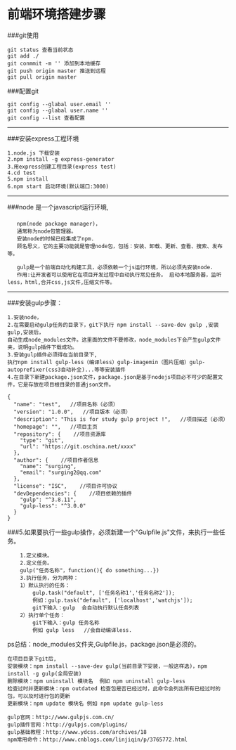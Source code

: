 前端环境搭建步骤
=====
###git使用
```
git status 查看当前状态
git add ./ 
git conmmit -m '' 添加到本地缓存
git push origin master 推送到远程
git pull origin master 
```
###配置git
```
git config --glabal user.email ''
git config --glabal user.name ''
git config --list 查看配置
```

**********************************
###安装express工程环境
```
1.node.js 下载安装
2.npm install -g express-generator
3.用express创建工程目录(express test)
4.cd test
5.npm install
6.npm start 启动环境(默认端口:3000)
```
***********************************************
###node  是一个javascript运行环境,
```
   npm(node package manager)，
   通常称为node包管理器。
   安装node的时候已经集成了npm.
   顾名思义，它的主要功能就是管理node包，包括：安装、卸载、更新、查看、搜索、发布等。

   gulp是一个前端自动化构建工具，必须依赖一个js运行环境，所以必须先安装node.
   作用:让开发者可以使用它在项目开发过程中自动执行常见任务。 启动本地服务器，监听less，html,合并css,js文件,压缩文件等。
```
*********************************************** 
###安装gulp步骤：
```
1.安装node，
2.在需要启动gulp任务的目录下，git下执行 npm install --save-dev gulp ,安装gulp,安装后，
自动生成node_modules文件。这里面的文件不要修改，node_modules下会产生gulp文件夹，说明gulp插件下载成功。
3.安装gulp插件必须得在当前目录下,
执行npm install gulp-less（编译less）gulp-imagemin（图片压缩）gulp-autoprefixer(css3自动补全)...等等安装插件
4.在目录下新建package.json文件，package.json是基于nodejs项目必不可少的配置文件，它是存放在项目根目录的普通json文件。
```
```
{
  "name": "test",   //项目名称（必须）
  "version": "1.0.0",   //项目版本（必须）
  "description": "This is for study gulp project !",   //项目描述（必须）
  "homepage": "",   //项目主页
  "repository": {    //项目资源库
    "type": "git",
    "url": "https://git.oschina.net/xxxx"
  },
  "author": {    //项目作者信息
    "name": "surging",
    "email": "surging2@qq.com"
  },
  "license": "ISC",    //项目许可协议
  "devDependencies": {    //项目依赖的插件
    "gulp": "^3.8.11",
    "gulp-less": "^3.0.0"
  }
}
```
###5.如果要执行一些gulp操作，必须新建一个"Gulpfile.js"文件，来执行一些任务。
```
	1.定义模块。
	2.定义任务。
	gulp("任务名称"，function(){ do something...})
	3.执行任务，分为两种：
	1）默认执行的任务：
		gulp.task("default", ['任务名称1','任务名称2']);
		例如：gulp.task("default", ['localhost','watchjs']);
		git下输入：gulp  会自动执行默认任务列表
	2）执行单个任务：
		git下输入：gulp 任务名称
		例如 gulp less   //会自动编译less.		   		

```
ps总结：node_modules文件夹,Gulpfile.js，package.json是必须的。
```
在项目目录下git后,
安装模块：npm install --save-dev gulp(当前目录下安装，一般这样选)，npm install -g gulp(全局安装)
删除模块：npm uninstall 模块名  例如 npm uninstall gulp-less
检查过时并更新模块：npm outdated 检查包是否已经过时，此命令会列出所有已经过时的包，可以及时进行包的更新
更新模块：npm update 模块名 例如 npm update gulp-less
```
```
gulp官网：http://www.gulpjs.com.cn/
gulp插件官网：http://gulpjs.com/plugins/
gulp基础教程：http://www.ydcss.com/archives/18
npm常用命令：http://www.cnblogs.com/linjiqin/p/3765772.html
              
```
                
   
   
